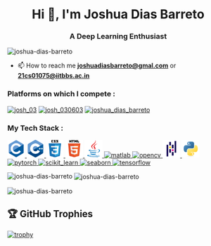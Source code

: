 <h1 align="center">Hi 👋, I'm Joshua Dias Barreto</h1>
<h3 align="center">A Deep Learning Enthusiast</h3>

<p align="left"> <img src="https://komarev.com/ghpvc/?username=joshua-dias-barreto&label=Profile%20views&color=0e75b6&style=flat" alt="joshua-dias-barreto" /> </p>

- 📫 How to reach me **joshuadiasbarreto@gmal.com** or **21cs01075@iitbbs.ac.in**

<h3 align="left">Platforms on which I compete :</h3>
<p align="left">
<a href="https://kaggle.com/josh_03" target="blank"><img align="center" src="https://raw.githubusercontent.com/rahuldkjain/github-profile-readme-generator/master/src/images/icons/Social/kaggle.svg" alt="josh_03" height="30" width="40" /></a>
<a href="https://www.codechef.com/users/josh_030603" target="blank"><img align="center" src="https://cdn.jsdelivr.net/npm/simple-icons@3.1.0/icons/codechef.svg" alt="josh_030603" height="30" width="40" /></a>
<a href="https://codeforces.com/profile/joshua_dias_barreto" target="blank"><img align="center" src="https://raw.githubusercontent.com/rahuldkjain/github-profile-readme-generator/master/src/images/icons/Social/codeforces.svg" alt="joshua_dias_barreto" height="30" width="40" /></a>
</p>

<h3 align="left">My Tech Stack :</h3>
<p align="left"> <a href="https://www.cprogramming.com/" target="_blank" rel="noreferrer"> <img src="https://raw.githubusercontent.com/devicons/devicon/master/icons/c/c-original.svg" alt="c" width="40" height="40"/> </a> <a href="https://www.w3schools.com/cpp/" target="_blank" rel="noreferrer"> <img src="https://raw.githubusercontent.com/devicons/devicon/master/icons/cplusplus/cplusplus-original.svg" alt="cplusplus" width="40" height="40"/> </a> <a href="https://www.w3schools.com/css/" target="_blank" rel="noreferrer"> <img src="https://raw.githubusercontent.com/devicons/devicon/master/icons/css3/css3-original-wordmark.svg" alt="css3" width="40" height="40"/> </a> <a href="https://www.w3.org/html/" target="_blank" rel="noreferrer"> <img src="https://raw.githubusercontent.com/devicons/devicon/master/icons/html5/html5-original-wordmark.svg" alt="html5" width="40" height="40"/> </a> <a href="https://www.java.com" target="_blank" rel="noreferrer"> <img src="https://raw.githubusercontent.com/devicons/devicon/master/icons/java/java-original.svg" alt="java" width="40" height="40"/> </a> <a href="https://www.mathworks.com/" target="_blank" rel="noreferrer"> <img src="https://upload.wikimedia.org/wikipedia/commons/2/21/Matlab_Logo.png" alt="matlab" width="40" height="40"/> </a> <a href="https://opencv.org/" target="_blank" rel="noreferrer"> <img src="https://www.vectorlogo.zone/logos/opencv/opencv-icon.svg" alt="opencv" width="40" height="40"/> </a> <a href="https://pandas.pydata.org/" target="_blank" rel="noreferrer"> <img src="https://raw.githubusercontent.com/devicons/devicon/2ae2a900d2f041da66e950e4d48052658d850630/icons/pandas/pandas-original.svg" alt="pandas" width="40" height="40"/> </a> <a href="https://www.python.org" target="_blank" rel="noreferrer"> <img src="https://raw.githubusercontent.com/devicons/devicon/master/icons/python/python-original.svg" alt="python" width="40" height="40"/> </a> <a href="https://pytorch.org/" target="_blank" rel="noreferrer"> <img src="https://www.vectorlogo.zone/logos/pytorch/pytorch-icon.svg" alt="pytorch" width="40" height="40"/> </a> <a href="https://scikit-learn.org/" target="_blank" rel="noreferrer"> <img src="https://upload.wikimedia.org/wikipedia/commons/0/05/Scikit_learn_logo_small.svg" alt="scikit_learn" width="40" height="40"/> </a> <a href="https://seaborn.pydata.org/" target="_blank" rel="noreferrer"> <img src="https://seaborn.pydata.org/_images/logo-mark-lightbg.svg" alt="seaborn" width="40" height="40"/> </a> <a href="https://www.tensorflow.org" target="_blank" rel="noreferrer"> <img src="https://www.vectorlogo.zone/logos/tensorflow/tensorflow-icon.svg" alt="tensorflow" width="40" height="40"/> </a> </p>

<p><img align="left" src="https://github-readme-stats.vercel.app/api/top-langs?username=joshua-dias-barreto&show_icons=true&locale=en&layout=compact" alt="joshua-dias-barreto" /></p>


<p>&nbsp;<img align="center" src="https://github-readme-stats.vercel.app/api?username=joshua-dias-barreto&show_icons=true&locale=en" alt="joshua-dias-barreto" /></p>

<p><img align="center" src="https://github-readme-streak-stats.herokuapp.com/?user=joshua-dias-barreto&" alt="joshua-dias-barreto" /></p>

## 🏆 GitHub Trophies
[![trophy](https://github-profile-trophy.vercel.app/?username=Joshua-Dias-Barreto&theme=dracula)](https://github.com/ryo-ma/github-profile-trophy)



